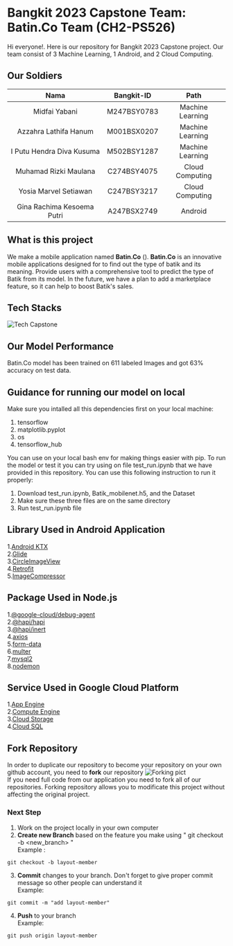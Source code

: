 # Bangkit 2023 Capstone Team: Batin.Co Team (CH2-PS526)

Hi everyone!. Here is our repository for Bangkit 2023 Capstone project. Our team consist of 3 Machine Learning, 1 Android, and 2 Cloud Computing.

## Our Soldiers

|          Nama         | Bangkit-ID |       Path       |
|:---------------------:|:----------:|:----------------:|
|  Midfai Yabani  |  M247BSY0783  | Machine Learning |
|  Azzahra Lathifa Hanum  |  M001BSX0207  | Machine Learning |
|   I Putu Hendra Diva Kusuma    |  M502BSY1287  | Machine Learning |
|  Muhamad Rizki Maulana  |  C274BSY4075  |  Cloud Computing |
|    Yosia Marvel Setiawan      |  C247BSY3217  |  Cloud Computing |
|    Gina Rachima Kesoema Putri      |  A247BSX2749  |      Android     |

## What is this project
We make a mobile application named **Batin.Co** (). **Batin.Co** is an innovative mobile applications designed for to find out the type of batik and its meaning. Provide users with a comprehensive tool to predict the type of Batik from its model. In the future, we have a plan to add a marketplace feature, so it can help to boost Batik's sales.

## Tech Stacks
![Tech Capstone](https://github.com/BATIN-CO/.github/assets/116961113/49b9a13c-590d-4873-8be5-2b7e5809a786)


## Our Model Performance
Batin.Co model has been trained on 611 labeled Images and got 63% accuracy on test data.

## Guidance for running our model on local
Make sure you intalled all this dependencies first on your local machine:
1. tensorflow
2. matplotlib.pyplot
3. os
4. tensorflow_hub
   
You can use on your local bash env for making things easier with pip. To run the model or test it you can try using on file test_run.ipynb that we have provided in this repository. You can use this following instruction to run it properly:
1. Download test_run.ipynb, Batik_mobilenet.h5, and the Dataset
2. Make sure these three files are on the same directory
3. Run test_run.ipynb file
   
## Library Used in Android Application
1.[Android KTX](https://developer.android.com/kotlin/ktx?hl=id)</br>
2.[Glide](https://github.com/bumptech/glide)</br>
3.[CircleImageView](https://github.com/hdodenhof/CircleImageView)</br>
4.[Retrofit](https://square.github.io/retrofit/)</br>
5.[ImageCompressor](https://github.com/zetbaitsu/Compressor)</br>

## Package Used in Node.js
1.[@google-cloud/debug-agent](https://www.npmjs.com/package/@google-cloud/debug-agent)</br>
2.[@hapi/hapi](https://www.npmjs.com/package/@hapi/hapi)</br>
3.[@hapi/inert](https://www.npmjs.com/package/@hapi/inert)</br>
4.[axios](https://www.npmjs.com/package/axios)</br>
5.[form-data](https://www.npmjs.com/package/form-data)</br>
6.[multer](https://www.npmjs.com/package/multer)</br>
7.[mysql2](https://www.npmjs.com/package/mysql2)</br>
8.[nodemon](https://www.npmjs.com/package/nodemon)</br>

## Service Used in Google Cloud Platform
1.[App Engine](https://cloud.google.com/appengine/docs/an-overview-of-app-engine)</br>
2.[Compute Engine](https://cloud.google.com/compute?hl=en)</br>
3.[Cloud Storage](https://cloud.google.com/storage/docs)</br>
4.[Cloud SQL](https://cloud.google.com/sql?hl=en)</br>

## Fork Repository
In order to duplicate our repository to become your repository on your own github account, you need to **fork** our repository
![Forking pict](https://github.com/BATIN-CO/.github/assets/116961113/8ea00d26-93cc-48b7-82ef-193ecf4c1256) </br>
If you need full code from our application you need to fork all of our repositories. Forking repository allows you to modificate this project without affecting the original project.

### Next Step
1. Work on the project locally in your own computer
2. **Create new Branch** based on the feature you make using " git checkout -b <new_branch> " <br/>
Example :
```
git checkout -b layout-member
```
3. **Commit** changes to your branch. Don't forget to give proper commit message so other people can understand it <br/>
Example:
```
git commit -m "add layout-member"
```
4. **Push** to your branch <br/>
Example:
```
git push origin layout-member
```



